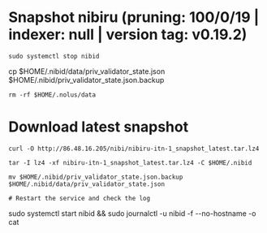 # Snapshot  nibiru (pruning: 100/0/19 | indexer: null | version tag: v0.19.2)
```
sudo systemctl stop nibid
```
cp $HOME/.nibid/data/priv_validator_state.json $HOME/.nibid/priv_validator_state.json.backup
```
rm -rf $HOME/.nolus/data
```
# Download latest snapshot

```
curl -O http://86.48.16.205/nibi/nibiru-itn-1_snapshot_latest.tar.lz4
```
```
tar -I lz4 -xf nibiru-itn-1_snapshot_latest.tar.lz4 -C $HOME/.nibid
```
```
mv $HOME/.nibid/priv_validator_state.json.backup $HOME/.nibid/data/priv_validator_state.json
```
```
# Restart the service and check the log
```
sudo systemctl start nibid && sudo journalctl -u nibid -f --no-hostname -o cat
```
